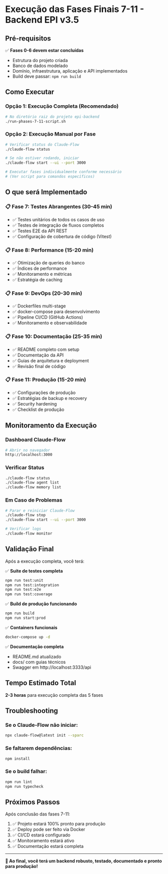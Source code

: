 # Execução das Fases Finais 7-11 - Backend EPI v3.5

## Pré-requisitos

✅ **Fases 0-6 devem estar concluídas**
- Estrutura do projeto criada
- Banco de dados modelado
- Domínio, infraestrutura, aplicação e API implementados
- Build deve passar: `npm run build`

## Como Executar

### Opção 1: Execução Completa (Recomendado)
```bash
# No diretório raiz do projeto epi-backend
./run-phases-7-11-script.sh
```

### Opção 2: Execução Manual por Fase
```bash
# Verificar status do Claude-Flow
./claude-flow status

# Se não estiver rodando, iniciar
./claude-flow start --ui --port 3000

# Executar fases individualmente conforme necessário
# (Ver script para comandos específicos)
```

## O que será Implementado

### 📋 **Fase 7: Testes Abrangentes** (30-45 min)
- ✅ Testes unitários de todos os casos de uso
- ✅ Testes de integração de fluxos completos  
- ✅ Testes E2E da API REST
- ✅ Configuração de cobertura de código (Vitest)

### 📋 **Fase 8: Performance** (15-20 min)
- ✅ Otimização de queries do banco
- ✅ Índices de performance
- ✅ Monitoramento e métricas
- ✅ Estratégia de caching

### 📋 **Fase 9: DevOps** (20-30 min)
- ✅ Dockerfiles multi-stage
- ✅ docker-compose para desenvolvimento
- ✅ Pipeline CI/CD (GitHub Actions)
- ✅ Monitoramento e observabilidade

### 📋 **Fase 10: Documentação** (25-35 min)
- ✅ README completo com setup
- ✅ Documentação da API
- ✅ Guias de arquitetura e deployment
- ✅ Revisão final de código

### 📋 **Fase 11: Produção** (15-20 min)
- ✅ Configurações de produção
- ✅ Estratégias de backup e recovery
- ✅ Security hardening
- ✅ Checklist de produção

## Monitoramento da Execução

### Dashboard Claude-Flow
```bash
# Abrir no navegador
http://localhost:3000
```

### Verificar Status
```bash
./claude-flow status
./claude-flow agent list
./claude-flow memory list
```

### Em Caso de Problemas
```bash
# Parar e reiniciar Claude-Flow
./claude-flow stop
./claude-flow start --ui --port 3000

# Verificar logs
./claude-flow monitor
```

## Validação Final

Após a execução completa, você terá:

✅ **Suite de testes completa**
```bash
npm run test:unit
npm run test:integration  
npm run test:e2e
npm run test:coverage
```

✅ **Build de produção funcionando**
```bash
npm run build
npm run start:prod
```

✅ **Containers funcionais**
```bash
docker-compose up -d
```

✅ **Documentação completa**
- README.md atualizado
- docs/ com guias técnicos
- Swagger em http://localhost:3333/api

## Tempo Estimado Total
**2-3 horas** para execução completa das 5 fases

## Troubleshooting

### Se o Claude-Flow não iniciar:
```bash
npx claude-flow@latest init --sparc
```

### Se faltarem dependências:
```bash
npm install
```

### Se o build falhar:
```bash
npm run lint
npm run typecheck
```

## Próximos Passos

Após conclusão das fases 7-11:
1. ✅ Projeto estará 100% pronto para produção
2. ✅ Deploy pode ser feito via Docker
3. ✅ CI/CD estará configurado
4. ✅ Monitoramento estará ativo
5. ✅ Documentação estará completa

---

**🎉 Ao final, você terá um backend robusto, testado, documentado e pronto para produção!**